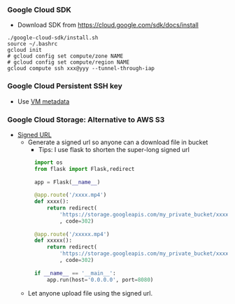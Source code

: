 ### Google Cloud SDK
* Download SDK from https://cloud.google.com/sdk/docs/install
```
./google-cloud-sdk/install.sh
source ~/.bashrc
gcloud init
# gcloud config set compute/zone NAME
# gcloud config set compute/region NAME
gcloud compute ssh xxx@yyy --tunnel-through-iap
``` 
### Google Cloud Persistent SSH key
* Use [VM metadata](https://cloud.google.com/compute/docs/metadata/overview) 
### Google Cloud Storage: Alternative to AWS S3
* [Signed URL](CloudStorage_SignedURL.ipynb)
  * Generate a signed url so anyone can a download file in bucket 
    * Tips: I use flask to shorten the super-long signed url
    ```python
      import os
      from flask import Flask,redirect
      
      app = Flask(__name__)
      
      @app.route('/xxxx.mp4')
      def xxxx():
          return redirect(
              'https://storage.googleapis.com/my_private_bucket/xxxx.mp4?X-Goog-Algorithm=GOOG4-RSA-SHA25xxxx83d887654d2da5'
              , code=302)
      
      @app.route('/xxxxx.mp4')
      def xxxxx():
          return redirect(
              'https://storage.googleapis.com/my_private_bucket/xxxxx.mp4?X-Goog-Algorithm=GOOG4-RSA-SHA25xxx482ad87bfbc2ae'
              , code=302)
      
      if __name__ == '__main__': 
          app.run(host='0.0.0.0', port=8080)
    ``` 
  * Let anyone upload file using the signed url.
